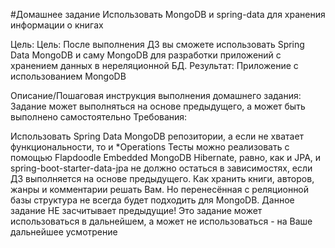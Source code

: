 #Домашнее задание
Использовать MongoDB и spring-data для хранения информации о книгах

Цель:
Цель: После выполнения ДЗ вы сможете использовать Spring Data MongoDB и саму MongoDB для разработки приложений с хранением данных в нереляционной БД.
Результат: Приложение с использованием MongoDB

Описание/Пошаговая инструкция выполнения домашнего задания:
Задание может выполняться на основе предыдущего, а может быть выполнено самостоятельно
Требования:

Использовать Spring Data MongoDB репозитории, а если не хватает функциональности, то и *Operations
Тесты можно реализовать с помощью Flapdoodle Embedded MongoDB
Hibernate, равно, как и JPA, и spring-boot-starter-data-jpa не должно остаться в зависимостях, если ДЗ выполняется на основе предыдущего.
Как хранить книги, авторов, жанры и комментарии решать Вам. Но перенесённая с реляционной базы структура не всегда будет подходить для MongoDB. Данное задание НЕ засчитывает предыдущие! Это задание может использоваться в дальнейшем, а может не использоваться - на Ваше дальнейшее усмотрение